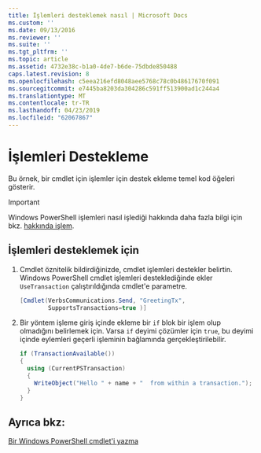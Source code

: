 ```yaml
---
title: İşlemleri desteklemek nasıl | Microsoft Docs
ms.custom: ''
ms.date: 09/13/2016
ms.reviewer: ''
ms.suite: ''
ms.tgt_pltfrm: ''
ms.topic: article
ms.assetid: 4732e38c-b1a0-4de7-b6de-75dbde850488
caps.latest.revision: 8
ms.openlocfilehash: c5eea216efd8048aee5768c78c0b48617670f091
ms.sourcegitcommit: e7445ba8203da304286c591ff513900ad1c244a4
ms.translationtype: MT
ms.contentlocale: tr-TR
ms.lasthandoff: 04/23/2019
ms.locfileid: "62067867"
---
```

# <a name="how-to-support-transactions"></a>İşlemleri Destekleme

Bu örnek, bir cmdlet için işlemler için destek ekleme temel kod öğeleri gösterir.

> [!IMPORTANT]
> Windows PowerShell işlemleri nasıl işlediği hakkında daha fazla bilgi için bkz. [hakkında işlem][about_Transactions].

## <a name="to-support-transactions"></a>İşlemleri desteklemek için

1. Cmdlet öznitelik bildirdiğinizde, cmdlet işlemleri destekler belirtin.
   Windows PowerShell cmdlet işlemleri desteklediğinde ekler `UseTransaction` çalıştırıldığında cmdlet'e parametre.

    ```csharp
    [Cmdlet(VerbsCommunications.Send, "GreetingTx",
            SupportsTransactions=true )]
    ```

2. Bir yöntem işleme giriş içinde ekleme bir `if` blok bir işlem olup olmadığını belirlemek için.
   Varsa `if` deyimi çözümler için `true`, bu deyimi içinde eylemleri geçerli işleminin bağlamında gerçekleştirilebilir.

    ```csharp
    if (TransactionAvailable())
    {
      using (CurrentPSTransaction)
      {
        WriteObject("Hello " + name + "  from within a transaction.");
      }
    }
    ```

## <a name="see-also"></a>Ayrıca bkz:

[Bir Windows PowerShell cmdlet'i yazma](./writing-a-windows-powershell-cmdlet.md)

<!-- External URLs -->

[about_Transactions]: /powershell/module/Microsoft.PowerShell.Core/About/about_Transactions
